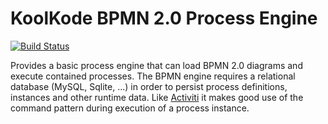 # KoolKode BPMN 2.0 Process Engine

[![Build Status](https://travis-ci.org/koolkode/bpmn.svg?branch=master)](https://travis-ci.org/koolkode/bpmn)

Provides a basic process engine that can load BPMN 2.0 diagrams and execute contained processes. The BPMN engine
requires a relational database (MySQL, Sqlite, ...) in order to persist process definitions, instances and other
runtime data. Like [Activiti](http://activiti.org/) it makes good use of the command pattern during execution
of a process instance.
